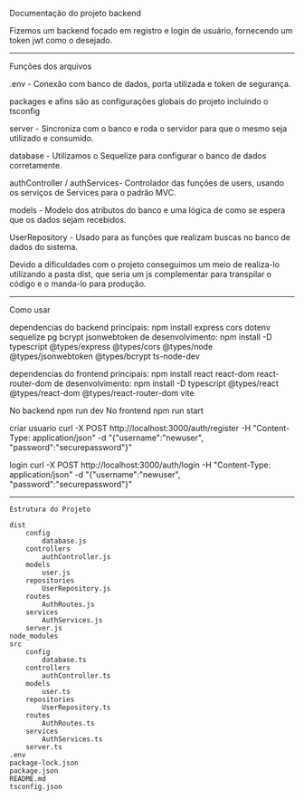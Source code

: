 Documentação do projeto backend

Fizemos um backend focado em registro e login de usuário, fornecendo um token jwt como o desejado.

-----------------------------------------------------------------------------------------

Funções dos arquivos

.env - Conexão com banco de dados, porta utilizada e token de segurança.

packages e afins são as configurações globais do projeto incluindo o tsconfig

server - Sincroniza com o banco e roda o servidor para que o mesmo seja utilizado e consumido.

database - Utilizamos o Sequelize para configurar o banco de dados corretamente.

authController / authServices- Controlador das funções de users, usando os serviços de Services para o padrão MVC.

models - Modelo dos atributos do banco e uma lógica de como se espera que os dados sejam recebidos.

UserRepository - Usado para as funções que realizam buscas no banco de dados do sistema.

Devido a dificuldades com o projeto conseguimos um meio de realiza-lo utilizando a pasta dist, que seria um js complementar para transpilar o código e o manda-lo para produção.

-----------------------------------------------------------------------------------------

Como usar

dependencias do backend
principais: npm install express cors dotenv sequelize pg bcrypt jsonwebtoken
de desenvolvimento: npm install -D typescript @types/express @types/cors @types/node @types/jsonwebtoken @types/bcrypt ts-node-dev

dependencias do frontend
principais: npm install react react-dom react-router-dom
de desenvolvimento: npm install -D typescript @types/react @types/react-dom @types/react-router-dom vite

No backend npm run dev
No frontend npm run start

criar usuario
curl -X POST http://localhost:3000/auth/register -H "Content-Type: application/json" -d "{\"username\":\"newuser\", \"password\":\"securepassword\"}"

login
curl -X POST http://localhost:3000/auth/login -H "Content-Type: application/json" -d "{\"username\":\"newuser\", \"password\":\"securepassword\"}"

-----------------------------------------------------------------------------------------

    Estrutura do Projeto

    dist
        config
            database.js
        controllers
            authController.js
        models
            user.js
        repositories
            UserRepository.js
        routes
            AuthRoutes.js
        services
            AuthServices.js
        server.js
    node_modules
    src
        config
            database.ts
        controllers
            authController.ts
        models
            user.ts
        repositories
            UserRepository.ts
        routes
            AuthRoutes.ts
        services
            AuthServices.ts
        server.ts
    .env
    package-lock.json
    package.json
    README.md
    tsconfig.json